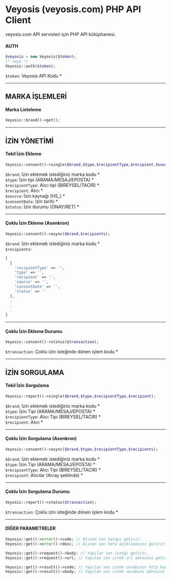 # Veyosis (veyosis.com) PHP API Client  
veyosis.com API servisleri için PHP API kütüphanesi.

#### AUTH
```php
$veyosis = new Veyosis($token);
/* veya */
Veyosis::auth($token);
```
`$token`: Veyosis API Kodu *  

---

## MARKA İŞLEMLERİ  
#### Marka Listeleme  
```php
Veyosis::brand()->get();
```

---

## İZİN YÖNETİMİ  
#### Tekil İzin Ekleme  
```php
Veyosis::consent()->single($brand,$type,$recipientType,$recipient,$source,$consentDate,$status);
```
`$brand`: İzin eklemek istediğiniz marka kodu *  
`$type`: İzin tipi (ARAMA/MESAJ/EPOSTA) *  
`$recipientType`: Alıcı tipi (BIREYSEL/TACIR) *  
`$recipient`: Alıcı *  
`$source`: İzin kaynağı (HS_) *  
`$consentDate`: İzin tarihi *  
`$status`: İzin durumu (ONAY/RET) *  

---

#### Çoklu İzin Ekleme (Asenkron)
```php
Veyosis::consent()->async($brand,$recipients);
```
`$brand`: İzin eklemek istediğiniz marka kodu *  
`$recipients`:
```php
[
  [
    'recipientType' => '',
    'type' => '',
    'recipient' => '',
    'source' => '',
    'consentDate' => '',
    'status' => ''
  ],
  .
  .
  .
]
```

---

#### Çoklu İzin Ekleme Durumu
```php
Veyosis::consent()->status($transaction);
```
`$transaction`: Çoklu izin isteğinde dönen işlem kodu *  

---

## İZİN SORGULAMA  
#### Tekil İzin Sorgulama  
```php
Veyosis::report()->single($brand,$type,$recipientType,$recipient);
```
`$brand`: İzin eklemek istediğiniz marka kodu *  
`$type`: İzin Tipi (ARAMA/MESAJ/EPOSTA) *  
`$recipientType`: Alıcı Tipi (BIREYSEL/TACIR) *  
`$recipient`: Alıcı *  

---

#### Çoklu İzin Sorgulama (Asenkron)
```php
Veyosis::consent()->async($brand,$type,$recipientType,$recipients);
```
`$brand`: İzin eklemek istediğiniz marka kodu *  
`$type`: İzin Tipi (ARAMA/MESAJ/EPOSTA) *  
`$recipientType`: Alıcı Tipi (BIREYSEL/TACIR) *  
`$recipient`: Alıcılar (Array şeklinde) *  

---

#### Çoklu İzin Sorgulama Durumu
```php
Veyosis::report()->status($transaction);
```
`$transaction`: Çoklu izin isteğinde dönen işlem kodu *  

---

#### DİĞER PARAMETRELER  
```php
Veyosis::get()->error()->code; // Alınan son hatayı getirir.
Veyosis::get()->error()->desc; // Alınan son hata açıklamasını getirir.

Veyosis::get()->request()->body; // Yapılan son isteği getirir.
Veyosis::get()->request()->url; // Yapılan son istek url adresini getirir.

Veyosis::get()->result()->code; // Yapılan son istek cevabının http kodunu getirir.
Veyosis::get()->result()->body; // Yapılan son istek cevabını adresini getirir.
```
